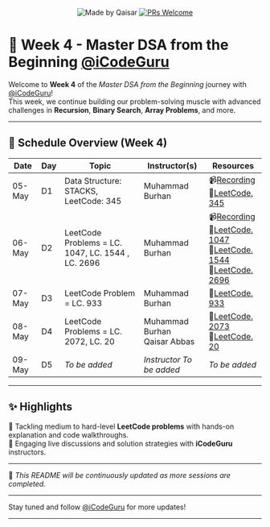 <div align="center">

![Made by Qaisar](https://img.shields.io/badge/Made%20by-Qaisar%20Abbas-blueviolet)
[![PRs Welcome](https://img.shields.io/badge/PRs-welcome-brightgreen.svg?style=flat-square)](http://makeapullrequest.com)

</div>

# 📘 Week 4 - Master DSA from the Beginning [@iCodeGuru](https://www.linkedin.com/company/icode-guru/posts/?feedView=all)

Welcome to **Week 4** of the *Master DSA from the Beginning* journey with [@iCodeGuru](https://www.linkedin.com/company/icode-guru/posts/?feedView=all)!  
This week, we continue building our problem-solving muscle with advanced challenges in **Recursion**, **Binary Search**, **Array Problems**, and more.

---

## 📅 Schedule Overview (Week 4)

| Date      | Day | Topic                    | Instructor(s)     | Resources |
|-----------|-----|---------------------------|-------------------|-----------|
| 05-May    | D1  | Data Structure: STACKS, LeetCode: 345         | Muhammad Burhan     | 📹[Recording](https://www.facebook.com/iCodeguru/videos/1008945264638221/)<br>🔗[LeetCode. 345](https://leetcode.com/problems/reverse-vowels-of-a-string/description/) |
| 06-May    | D2  | LeetCode Problems = LC. 1047, LC. 1544 , LC. 2696             | Muhammad Burhan     | 📹[Recording](https://www.facebook.com/iCodeguru/videos/627370270265414/)<br>🔗[LeetCode. 1047](https://leetcode.com/problems/remove-all-adjacent-duplicates-in-string/description/)<br>🔗[LeetCode. 1544](https://leetcode.com/problems/make-the-string-great/)<br>🔗[LeetCode. 2696](https://leetcode.com/problems/minimum-string-length-after-removing-substrings/) |
| 07-May    | D3  | LeetCode Problem = LC. 933             | Muhammad Burhan     | 🔗[LeetCode. 933](https://leetcode.com/problems/number-of-recent-calls/description/) |
| 08-May    | D4  | LeetCode Problems = LC. 2072, LC. 20             | Muhammad Burhan <br> Qaisar Abbas     | 🔗[LeetCode. 2073](https://leetcode.com/problems/time-needed-to-buy-tickets/description/)<br>🔗[LeetCode. 20](https://leetcode.com/problems/valid-parentheses/description/) |
| 09-May    | D5  | *To be added*             | *Instructor To be added*     | *To be added* |

---

## ✨ Highlights
🔹 Tackling medium to hard-level **LeetCode problems** with hands-on explanation and code walkthroughs.    
🔹 Engaging live discussions and solution strategies with **iCodeGuru** instructors.

---

📌 *This README will be continuously updated as more sessions are completed.*

---

Stay tuned and follow [@iCodeGuru](https://www.linkedin.com/company/icode-guru/posts/?feedView=all) for more updates!

---
